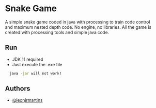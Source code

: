 
# Snake Game

A simple snake game coded in java with processing to train code control and maximum nested depth code. No engine, no libraries. All the game is created with processing tools and simple java code.



## Run

 - JDK 11 required
 - Just execute the .exe file

```bash
  java -jar will not work!
```
    
## Authors

- [@leonjrmartins](https://www.github.com/leon-junio)

